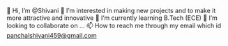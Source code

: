 👋 Hi, I’m @Shivani
👀 I’m interested in making new projects and to make it more attractive and innovative
🌱 I’m currently learning B.Tech (ECE)
💞️ I’m looking to collaborate on ...
📫 How to reach me through my email which id panchalshivani459@gmail.com

